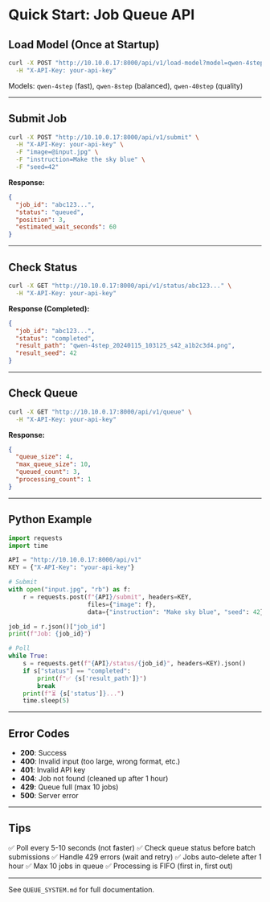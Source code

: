 # Quick Start: Job Queue API

## Load Model (Once at Startup)

```bash
curl -X POST "http://10.10.0.17:8000/api/v1/load-model?model=qwen-4step" \
  -H "X-API-Key: your-api-key"
```

Models: `qwen-4step` (fast), `qwen-8step` (balanced), `qwen-40step` (quality)

---

## Submit Job

```bash
curl -X POST "http://10.10.0.17:8000/api/v1/submit" \
  -H "X-API-Key: your-api-key" \
  -F "image=@input.jpg" \
  -F "instruction=Make the sky blue" \
  -F "seed=42"
```

**Response:**
```json
{
  "job_id": "abc123...",
  "status": "queued",
  "position": 3,
  "estimated_wait_seconds": 60
}
```

---

## Check Status

```bash
curl -X GET "http://10.10.0.17:8000/api/v1/status/abc123..." \
  -H "X-API-Key: your-api-key"
```

**Response (Completed):**
```json
{
  "job_id": "abc123...",
  "status": "completed",
  "result_path": "qwen-4step_20240115_103125_s42_a1b2c3d4.png",
  "result_seed": 42
}
```

---

## Check Queue

```bash
curl -X GET "http://10.10.0.17:8000/api/v1/queue" \
  -H "X-API-Key: your-api-key"
```

**Response:**
```json
{
  "queue_size": 4,
  "max_queue_size": 10,
  "queued_count": 3,
  "processing_count": 1
}
```

---

## Python Example

```python
import requests
import time

API = "http://10.10.0.17:8000/api/v1"
KEY = {"X-API-Key": "your-api-key"}

# Submit
with open("input.jpg", "rb") as f:
    r = requests.post(f"{API}/submit", headers=KEY, 
                      files={"image": f},
                      data={"instruction": "Make sky blue", "seed": 42})

job_id = r.json()["job_id"]
print(f"Job: {job_id}")

# Poll
while True:
    s = requests.get(f"{API}/status/{job_id}", headers=KEY).json()
    if s["status"] == "completed":
        print(f"✅ {s['result_path']}")
        break
    print(f"⏳ {s['status']}...")
    time.sleep(5)
```

---

## Error Codes

- **200**: Success
- **400**: Invalid input (too large, wrong format, etc.)
- **401**: Invalid API key
- **404**: Job not found (cleaned up after 1 hour)
- **429**: Queue full (max 10 jobs)
- **500**: Server error

---

## Tips

✅ Poll every 5-10 seconds (not faster)
✅ Check queue status before batch submissions
✅ Handle 429 errors (wait and retry)
✅ Jobs auto-delete after 1 hour
✅ Max 10 jobs in queue
✅ Processing is FIFO (first in, first out)

---

See `QUEUE_SYSTEM.md` for full documentation.
